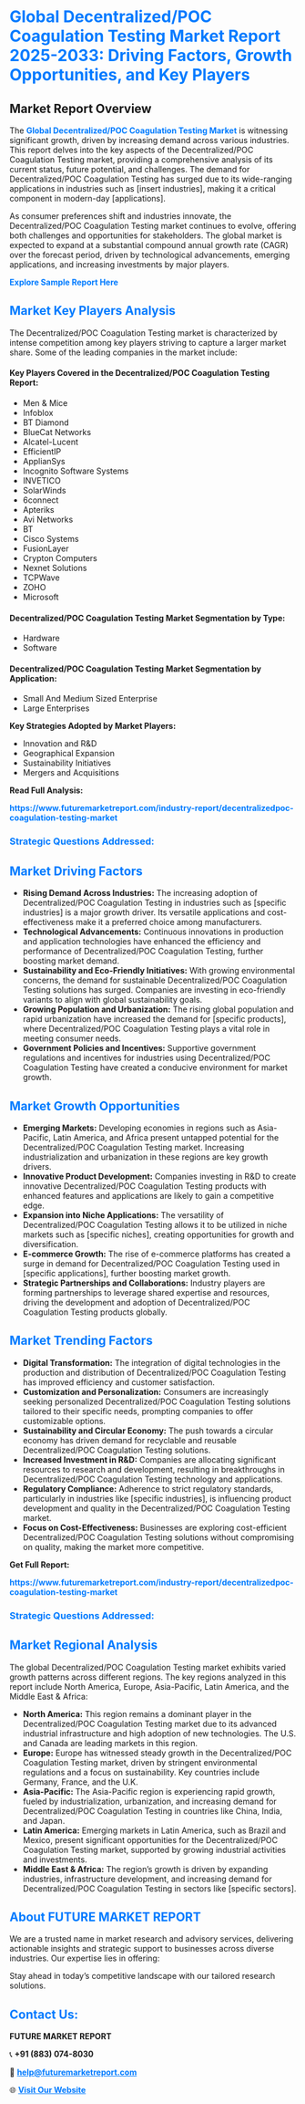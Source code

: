 <h1 style="color: #007BFF;">Global Decentralized/POC Coagulation Testing Market Report 2025-2033: Driving Factors, Growth Opportunities, and Key Players</h1>

<section id="overview">
<h2>Market Report Overview</h2>
<p>The <a href="https://www.futuremarketreport.com/industry-report/decentralizedpoc-coagulation-testing-market" style="color: #007BFF; text-decoration: none;"><strong>Global Decentralized/POC Coagulation Testing Market</strong></a> is witnessing significant growth, driven by increasing demand across various industries. This report delves into the key aspects of the Decentralized/POC Coagulation Testing market, providing a comprehensive analysis of its current status, future potential, and challenges. The demand for Decentralized/POC Coagulation Testing has surged due to its wide-ranging applications in industries such as [insert industries], making it a critical component in modern-day [applications].</p>
<p>As consumer preferences shift and industries innovate, the Decentralized/POC Coagulation Testing market continues to evolve, offering both challenges and opportunities for stakeholders. The global market is expected to expand at a substantial compound annual growth rate (CAGR) over the forecast period, driven by technological advancements, emerging applications, and increasing investments by major players.</p>
</section>

<section id="overview">
<p><a href="https://www.futuremarketreport.com/request-sample/reportId=34369" style="color: #007BFF; text-decoration: none;"><strong>Explore Sample Report Here</strong></a></p>
</section>

<section id="key-players">
<h2 style="color: #007BFF;">Market Key Players Analysis</h2>
<p>The Decentralized/POC Coagulation Testing market is characterized by intense competition among key players striving to capture a larger market share. Some of the leading companies in the market include:</p>
<h4>Key Players Covered in the Decentralized/POC Coagulation Testing Report:</h4>
<ul><li>Men &amp; Mice</li><li>Infoblox</li><li>BT Diamond</li><li>BlueCat Networks</li><li>Alcatel-Lucent</li><li>EfficientIP</li><li>ApplianSys</li><li>Incognito Software Systems</li><li>INVETICO</li><li>SolarWinds</li><li>6connect</li><li>Apteriks</li><li>Avi Networks</li><li>BT</li><li>Cisco Systems</li><li>FusionLayer</li><li>Crypton Computers</li><li>Nexnet Solutions</li><li>TCPWave</li><li>ZOHO</li><li>Microsoft</li></ul>
<h4>Decentralized/POC Coagulation Testing Market Segmentation by Type:</h4>
<ul><li>Hardware</li><li>Software</li></ul>

<h4>Decentralized/POC Coagulation Testing Market Segmentation by Application:</h4>
<ul><li>Small And Medium Sized Enterprise</li><li>Large Enterprises</li></ul>
<p><strong>Key Strategies Adopted by Market Players:</strong></p>
<ul>
<li>Innovation and R&D</li>
<li>Geographical Expansion</li>
<li>Sustainability Initiatives</li>
<li>Mergers and Acquisitions</li>
</ul>
</section>

<section>
<p><strong>Read Full Analysis: </strong></p><a href="https://www.futuremarketreport.com/industry-report/decentralizedpoc-coagulation-testing-market" style="color: #007BFF; text-decoration: none;"><strong>https://www.futuremarketreport.com/industry-report/decentralizedpoc-coagulation-testing-market</strong></a>
<h3 style="color: #007BFF;">Strategic Questions Addressed:</h3>
</section>

<section id="driving-factors">
<h2 style="color: #007BFF;">Market Driving Factors</h2>
<ul>
<li><strong>Rising Demand Across Industries:</strong> The increasing adoption of Decentralized/POC Coagulation Testing in industries such as [specific industries] is a major growth driver. Its versatile applications and cost-effectiveness make it a preferred choice among manufacturers.</li>
<li><strong>Technological Advancements:</strong> Continuous innovations in production and application technologies have enhanced the efficiency and performance of Decentralized/POC Coagulation Testing, further boosting market demand.</li>
<li><strong>Sustainability and Eco-Friendly Initiatives:</strong> With growing environmental concerns, the demand for sustainable Decentralized/POC Coagulation Testing solutions has surged. Companies are investing in eco-friendly variants to align with global sustainability goals.</li>
<li><strong>Growing Population and Urbanization:</strong> The rising global population and rapid urbanization have increased the demand for [specific products], where Decentralized/POC Coagulation Testing plays a vital role in meeting consumer needs.</li>
<li><strong>Government Policies and Incentives:</strong> Supportive government regulations and incentives for industries using Decentralized/POC Coagulation Testing have created a conducive environment for market growth.</li>
</ul>
</section>

<section id="growth-opportunities">
<h2 style="color: #007BFF;">Market Growth Opportunities</h2>
<ul>
<li><strong>Emerging Markets:</strong> Developing economies in regions such as Asia-Pacific, Latin America, and Africa present untapped potential for the Decentralized/POC Coagulation Testing market. Increasing industrialization and urbanization in these regions are key growth drivers.</li>
<li><strong>Innovative Product Development:</strong> Companies investing in R&D to create innovative Decentralized/POC Coagulation Testing products with enhanced features and applications are likely to gain a competitive edge.</li>
<li><strong>Expansion into Niche Applications:</strong> The versatility of Decentralized/POC Coagulation Testing allows it to be utilized in niche markets such as [specific niches], creating opportunities for growth and diversification.</li>
<li><strong>E-commerce Growth:</strong> The rise of e-commerce platforms has created a surge in demand for Decentralized/POC Coagulation Testing used in [specific applications], further boosting market growth.</li>
<li><strong>Strategic Partnerships and Collaborations:</strong> Industry players are forming partnerships to leverage shared expertise and resources, driving the development and adoption of Decentralized/POC Coagulation Testing products globally.</li>
</ul>
</section>

<section id="trending-factors">
<h2 style="color: #007BFF;">Market Trending Factors</h2>
<ul>
<li><strong>Digital Transformation:</strong> The integration of digital technologies in the production and distribution of Decentralized/POC Coagulation Testing has improved efficiency and customer satisfaction.</li>
<li><strong>Customization and Personalization:</strong> Consumers are increasingly seeking personalized Decentralized/POC Coagulation Testing solutions tailored to their specific needs, prompting companies to offer customizable options.</li>
<li><strong>Sustainability and Circular Economy:</strong> The push towards a circular economy has driven demand for recyclable and reusable Decentralized/POC Coagulation Testing solutions.</li>
<li><strong>Increased Investment in R&D:</strong> Companies are allocating significant resources to research and development, resulting in breakthroughs in Decentralized/POC Coagulation Testing technology and applications.</li>
<li><strong>Regulatory Compliance:</strong> Adherence to strict regulatory standards, particularly in industries like [specific industries], is influencing product development and quality in the Decentralized/POC Coagulation Testing market.</li>
<li><strong>Focus on Cost-Effectiveness:</strong> Businesses are exploring cost-efficient Decentralized/POC Coagulation Testing solutions without compromising on quality, making the market more competitive.</li>
</ul>
</section>

<section>
<p><strong>Get Full Report: </strong></p><a href="https://www.futuremarketreport.com/industry-report/decentralizedpoc-coagulation-testing-market" style="color: #007BFF; text-decoration: none;"><strong>https://www.futuremarketreport.com/industry-report/decentralizedpoc-coagulation-testing-market</strong></a>
<h3 style="color: #007BFF;">Strategic Questions Addressed:</h3>
</section>


<section id="regional-analysis">
<h2 style="color: #007BFF;">Market Regional Analysis</h2>
<p>The global Decentralized/POC Coagulation Testing market exhibits varied growth patterns across different regions. The key regions analyzed in this report include North America, Europe, Asia-Pacific, Latin America, and the Middle East & Africa:</p>
<ul>
<li><strong>North America:</strong> This region remains a dominant player in the Decentralized/POC Coagulation Testing market due to its advanced industrial infrastructure and high adoption of new technologies. The U.S. and Canada are leading markets in this region.</li>
<li><strong>Europe:</strong> Europe has witnessed steady growth in the Decentralized/POC Coagulation Testing market, driven by stringent environmental regulations and a focus on sustainability. Key countries include Germany, France, and the U.K.</li>
<li><strong>Asia-Pacific:</strong> The Asia-Pacific region is experiencing rapid growth, fueled by industrialization, urbanization, and increasing demand for Decentralized/POC Coagulation Testing in countries like China, India, and Japan.</li>
<li><strong>Latin America:</strong> Emerging markets in Latin America, such as Brazil and Mexico, present significant opportunities for the Decentralized/POC Coagulation Testing market, supported by growing industrial activities and investments.</li>
<li><strong>Middle East & Africa:</strong> The region’s growth is driven by expanding industries, infrastructure development, and increasing demand for Decentralized/POC Coagulation Testing in sectors like [specific sectors].</li>
</ul>
</section>

<footer>
<h2 style="color: #007BFF;">About FUTURE MARKET REPORT</h2>
<p>We are a trusted name in market research and advisory services, delivering actionable insights and strategic support to businesses across diverse industries. Our expertise lies in offering:</p>

<p>Stay ahead in today’s competitive landscape with our tailored research solutions.</p>

<h2 style="color: #007BFF;">Contact Us:</h2>
<p><strong>FUTURE MARKET REPORT</strong></p>
<p>📞 <strong>+91 (883) 074-8030</strong></p>
<p>📧 <strong><a href="mailto:help@futuremarketreport.com" style="color: #007BFF;">help@futuremarketreport.com</a></strong></p>
<p>🌐 <strong><a href="https://www.futuremarketreport.com/" style="color: #007BFF;">Visit Our Website</a></strong></p>
</footer>